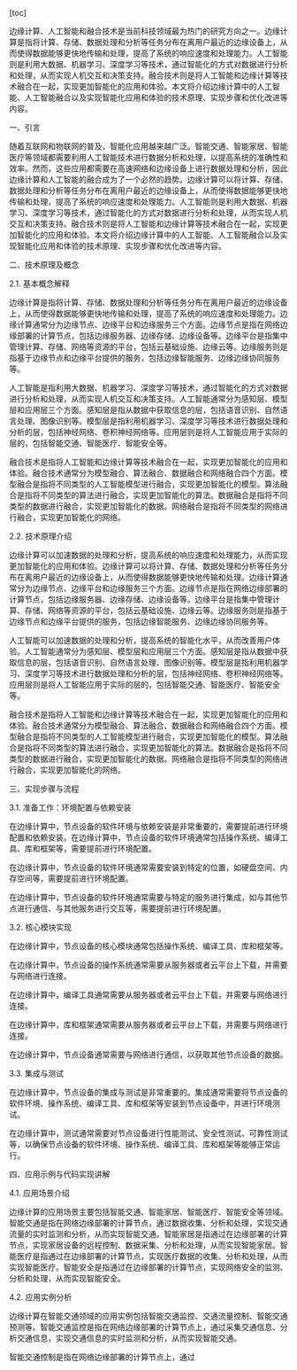 
[toc]                    
                
                
边缘计算、人工智能和融合技术是当前科技领域最为热门的研究方向之一。边缘计算是指将计算、存储、数据处理和分析等任务分布在离用户最近的边缘设备上，从而使得数据能够更快地传输和处理，提高了系统的响应速度和处理能力。人工智能则是利用大数据、机器学习、深度学习等技术，通过智能化的方式对数据进行分析和处理，从而实现人机交互和决策支持。融合技术则是将人工智能和边缘计算等技术融合在一起，实现更加智能化的应用和体验。本文将介绍边缘计算中的人工智能、人工智能融合以及实现智能化应用和体验的技术原理、实现步骤和优化改进等内容。

一、引言

随着互联网和物联网的普及，智能化应用越来越广泛。智能交通、智能家居、智能医疗等领域都需要利用人工智能技术进行数据分析和处理，以提高系统的准确性和效率。然而，这些应用都需要在高速网络和边缘设备上进行数据处理和分析，因此边缘计算和人工智能的融合成为了一个必然的趋势。边缘计算可以将计算、存储、数据处理和分析等任务分布在离用户最近的边缘设备上，从而使得数据能够更快地传输和处理，提高了系统的响应速度和处理能力。人工智能则是利用大数据、机器学习、深度学习等技术，通过智能化的方式对数据进行分析和处理，从而实现人机交互和决策支持。融合技术则是将人工智能和边缘计算等技术融合在一起，实现更加智能化的应用和体验。本文将介绍边缘计算中的人工智能、人工智能融合以及实现智能化应用和体验的技术原理、实现步骤和优化改进等内容。

二、技术原理及概念

2.1. 基本概念解释

边缘计算是指将计算、存储、数据处理和分析等任务分布在离用户最近的边缘设备上，从而使得数据能够更快地传输和处理，提高了系统的响应速度和处理能力。边缘计算通常分为边缘节点、边缘平台和边缘服务三个方面。边缘节点是指在网络边缘部署的计算节点，包括边缘服务器、边缘存储、边缘设备等。边缘平台是指集中管理计算、存储、网络等资源的平台，包括云基础设施、边缘云等。边缘服务则是指基于边缘节点和边缘平台提供的服务，包括边缘智能服务、边缘边缘协同服务等。

人工智能是指利用大数据、机器学习、深度学习等技术，通过智能化的方式对数据进行分析和处理，从而实现人机交互和决策支持。人工智能通常分为感知层、模型层和应用层三个方面。感知层是指从数据中获取信息的层，包括语音识别、自然语言处理、图像识别等。模型层是指利用机器学习、深度学习等技术进行数据处理和分析的层，包括神经网络、卷积神经网络等。应用层则是将人工智能应用于实际的层的，包括智能交通、智能医疗、智能安全等。

融合技术是指将人工智能和边缘计算等技术融合在一起，实现更加智能化的应用和体验。融合技术通常分为模型融合、算法融合、数据融合和网络融合四个方面。模型融合是指将不同类型的人工智能模型进行融合，实现更加智能化的模型。算法融合是指将不同类型的算法进行融合，实现更加智能化的算法。数据融合是指将不同类型的数据进行融合，实现更加智能化的数据。网络融合是指将不同类型的网络进行融合，实现更加智能化的网络。

2.2. 技术原理介绍

边缘计算可以加速数据的处理和分析，提高系统的响应速度和处理能力，从而实现更加智能化的应用和体验。边缘计算可以将计算、存储、数据处理和分析等任务分布在离用户最近的边缘设备上，从而使得数据能够更快地传输和处理。边缘计算通常分为边缘节点、边缘平台和边缘服务三个方面。边缘节点是指在网络边缘部署的计算节点，包括边缘服务器、边缘存储、边缘设备等。边缘平台是指集中管理计算、存储、网络等资源的平台，包括云基础设施、边缘云等。边缘服务则是指基于边缘节点和边缘平台提供的服务，包括边缘智能服务、边缘边缘协同服务等。

人工智能可以加速数据的处理和分析，提高系统的智能化水平，从而改善用户体验。人工智能通常分为感知层、模型层和应用层三个方面。感知层是指从数据中获取信息的层，包括语音识别、自然语言处理、图像识别等。模型层是指利用机器学习、深度学习等技术进行数据处理和分析的层，包括神经网络、卷积神经网络等。应用层则是将人工智能应用于实际的层的，包括智能交通、智能医疗、智能安全等。

融合技术是指将人工智能和边缘计算等技术融合在一起，实现更加智能化的应用和体验。融合技术通常分为模型融合、算法融合、数据融合和网络融合四个方面。模型融合是指将不同类型的人工智能模型进行融合，实现更加智能化的模型。算法融合是指将不同类型的算法进行融合，实现更加智能化的算法。数据融合是指将不同类型的数据进行融合，实现更加智能化的数据。网络融合是指将不同类型的网络进行融合，实现更加智能化的网络。

三、实现步骤与流程

3.1. 准备工作：环境配置与依赖安装

在边缘计算中，节点设备的软件环境与依赖安装是非常重要的，需要提前进行环境配置和依赖安装。在边缘计算中，节点设备的软件环境通常包括操作系统、编译工具、库和框架等，需要提前进行环境配置。

在边缘计算中，节点设备的软件环境通常需要安装到特定的位置，如硬盘空间、内存空间等，需要提前进行环境配置。

在边缘计算中，节点设备的软件环境通常需要与特定的服务进行集成，如与其他节点进行通信、与其他服务进行交互等，需要提前进行环境配置。

3.2. 核心模块实现

在边缘计算中，节点设备的核心模块通常包括操作系统、编译工具、库和框架等。

在边缘计算中，节点设备的操作系统通常需要从服务器或者云平台上下载，并需要与网络进行连接。

在边缘计算中，编译工具通常需要从服务器或者云平台上下载，并需要与网络进行连接。

在边缘计算中，库和框架通常需要从服务器或者云平台上下载，并需要与网络进行连接。

在边缘计算中，节点设备通常需要与网络进行通信，以获取其他节点设备的数据。

3.3. 集成与测试

在边缘计算中，节点设备的集成与测试是非常重要的。集成通常需要将节点设备的软件环境、操作系统、编译工具、库和框架等安装到节点设备中，并进行环境测试。

在边缘计算中，测试通常需要对节点设备进行性能测试、安全性测试、可靠性测试等，以确保节点设备的软件环境、操作系统、编译工具、库和框架等能够正常运行。

四、应用示例与代码实现讲解

4.1. 应用场景介绍

边缘计算的应用场景主要包括智能交通、智能家居、智能医疗、智能安全等领域。智能交通是指在网络边缘部署的计算节点，通过数据收集、分析和处理，实现交通流量的实时监测和分析，从而实现智能交通。智能家居是指通过在边缘部署的计算节点，实现家居设备的远程控制、数据采集、分析和处理，从而实现智能家居。智能医疗是指通过在边缘部署的计算节点，实现医疗数据的收集、分析和处理，从而实现智能医疗。智能安全是指通过在边缘部署的计算节点，实现网络安全的监测、分析和处理，从而实现智能安全。




4.2. 应用实例分析

边缘计算在智能交通领域的应用实例包括智能交通监控、交通流量控制、智能交通预测等。智能交通监控是指在网络边缘部署的计算节点上，通过采集交通信息、分析交通信息，实现交通信息的实时监测和分析，从而实现智能交通。

智能交通控制是指在网络边缘部署的计算节点上，通过

